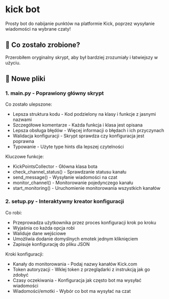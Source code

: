 # kick bot
Prosty bot do nabijanie punktów na platformie Kick, poprzez wysyłanie wiadomości na wybrane czaty!

## 🎯 Co zostało zrobione?
Przerobiłem oryginalny skrypt, aby był bardziej zrozumiały i łatwiejszy w użyciu.

## 📁 Nowe pliki

### 1. main.py - Poprawiony główny skrypt

Co zostało ulepszone:
- Lepsza struktura kodu - Kod podzielony na klasy i funkcje z jasnymi nazwami
- Szczegółowe komentarze - Każda funkcja i klasa jest opisana
- Lepsza obsługa błędów - Więcej informacji o błędach i ich przyczynach
- Walidacja konfiguracji - Skrypt sprawdza czy konfiguracja jest poprawna
- Typowanie - Użyte type hints dla lepszej czytelności

Kluczowe funkcje:
- KickPointsCollector - Główna klasa bota
- check_channel_status() - Sprawdzanie statusu kanału
- send_message() - Wysyłanie wiadomości na czat
- monitor_channel() - Monitorowanie pojedynczego kanału
- start_monitoring() - Uruchomienie monitorowania wszystkich kanałów

### 2. setup.py - Interaktywny kreator konfiguracji

Co robi:
- Przeprowadza użytkownika przez proces konfiguracji krok po kroku
- Wyjaśnia co każda opcja robi
- Waliduje dane wejściowe
- Umożliwia dodanie domyślnych emotek jednym kliknięciem
- Zapisuje konfigurację do pliku JSON

Kroki konfiguracji:
- Kanały do monitorowania - Podaj nazwy kanałów Kick.com
- Token autoryzacji - Wklej token z przeglądarki z instrukcją jak go zdobyć
- Czasy oczekiwania - Konfiguracja jak często bot ma wysyłać wiadomości
- Wiadomości/emotki - Wybór co bot ma wysyłać na czat